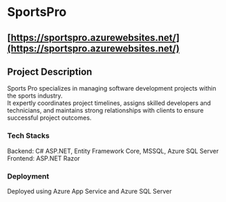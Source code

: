 # SportsPro
## [https://sportspro.azurewebsites.net/](https://sportspro.azurewebsites.net/)
## Project Description
Sports Pro specializes in managing software development projects within the sports industry. <br/>
It expertly coordinates project timelines, assigns skilled developers and technicians, and maintains strong relationships with clients to ensure successful project outcomes.

### Tech Stacks
Backend: C# ASP.NET, Entity Framework Core, MSSQL, Azure SQL Server<br/>
Frontend: ASP.NET Razor

### Deployment
Deployed using Azure App Service and Azure SQL Server
